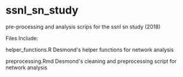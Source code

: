 # ssnl_sn_study
pre-processing and analysis scrips for the ssnl sn study (2018)

Files Include:

helper_functions.R
Desmond's helper functions for network analysis

preprocessing.Rmd
Desmond's cleaning and preprocessing script for network analysis
